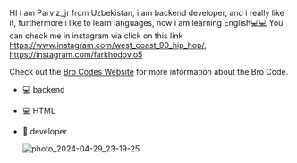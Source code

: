 HI i am Parviz_jr from Uzbekistan, i am backend developer, and i really like it, furthermore i like to learn languages, now i am learning English💻💻
You can check me in instagram via click on this link https://www.instagram.com/west_coast_90_hip_hop/, https://instagram.com/farkhodov.o5


Check out the [Bro Codes Website](https://brocode.org/the-code/) for more information about the Bro Code.



* 💻 backend 
* 💻 HTML
* 📴 developer

  ![photo_2024-04-29_23-19-25](https://github.com/parvizjr3/parvizjr3/assets/168835432/fe8c712d-ed8f-47fd-bac9-d3300c79d75b)
